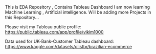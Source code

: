This is EDA Repository , Contains Tableau Dashboard
I am now learning Machine Learning , Artificial intelligence.
Will be adding more Projects in this Repository...


Please visit my Tableau public profile:
https://public.tableau.com/app/profile/vikim1000

Data used for UK-Bank-Customer Tableau dashboard:  https://www.kaggle.com/datasets/olistbr/brazilian-ecommerce
